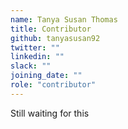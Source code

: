 ```yaml
---
name: Tanya Susan Thomas
title: Contributor
github: tanyasusan92
twitter: ""
linkedin: ""
slack: ""
joining_date: ""
role: "contributor"
---
```


Still waiting for this
